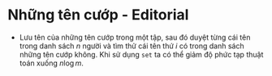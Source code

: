 # Những tên cướp - Editorial

- Lưu tên của những tên cướp trong một tập, sau đó duyệt từng cái tên trong danh sách $n$ người và tìm thử cái tên thứ $i$ có trong danh sách những tên cướp không. Khi sử dụng `set` ta có thể giảm độ phức tạp thuật toán xuống $n \log m$.